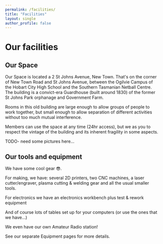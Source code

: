 ```yaml
---
permalink: /facilities/
title: "Facilities"
layout: single
author_profile: false
---
```


# Our facilities
## Our Space
Our Space is located a 2 St Johns Avenue, New Town. That's on the corner of New Town Road and St Johns Avenue, between the Ogilvie Campus of the Hobart City High School and the Southern Tasmanian Netball Centre. The building is a convict-era Guardhouse (built around 1830) of the former St Johns Park orphanage and Government Farm. 

Rooms in this old building are large enough to allow groups of people to work together, but small enough to allow separation of different activities without too much mutual interference.

Members can use the space at any time (24hr access), but we as you to respect the vintage of the building and its inherent fragility in some aspects.

TODO- need some pictures here...

## Our tools and equipment
We have some cool gear &#x1F60E;. 

For making, we have: several 2D printers, two CNC machines, a laser cutter/engraver, plasma cutting & welding gear and all the usual smaller tools.

For electronics we have an electronics workbench plus test & rework equipment

And of course lots of tables set up for your computers (or use the ones that we have...)

We even have our own Amateur Radio station!

See our separate Equipment pages for more details.
